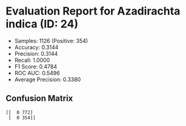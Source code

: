 # Evaluation Report for Azadirachta indica (ID: 24)
- Samples: 1126 (Positive: 354)
- Accuracy: 0.3144
- Precision: 0.3144
- Recall: 1.0000
- F1 Score: 0.4784
- ROC AUC: 0.5496
- Average Precision: 0.3380

## Confusion Matrix
```
[[  0 772]
 [  0 354]]
```